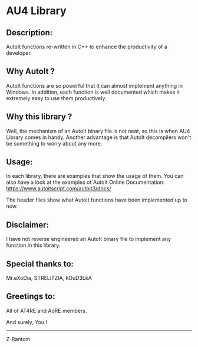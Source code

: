 AU4 Library
===================================================================================

Description:
-----------
AutoIt functions re-written in C++ to enhance the productivity of a developer.

Why AutoIt ?
-----------
AutoIt functions are so powerful that it can almost implement anything in Windows. In addition, each function is well documented which makes it extremely easy to use them productively.

Why this library ?
-----------
Well, the mechanism of an AutoIt binary file is not neat, so this is when AU4 Library comes in handy. Another advantage is that AutoIt decompilers won't be something to worry about any more.

Usage:
-----------
In each library, there are examples that show the usage of them. You can also have a look at the examples of AutoIt Online Documentation: https://www.autoitscript.com/autoit3/docs/ 

The header files show what AutoIt functions have been implemented up to now.

Disclaimer:
-----------
I have not reverse engineered an AutoIt binary file to implement any function in this library.

Special thanks to:
-----------
Mr.eXoDia, STRELiTZIA, kOuD3LkA

Greetings to:
-----------
All of AT4RE and AoRE members.

And surely, You !

-----------
Z-Rantom